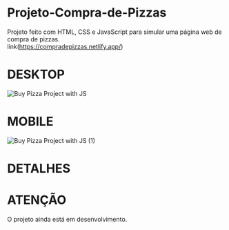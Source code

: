 # Projeto-Compra-de-Pizzas
Projeto feito com HTML, CSS e JavaScript para simular uma página web de compra de pizzas.<br />
link(https://compradepizzas.netlify.app/)
# DESKTOP
![Buy Pizza Project with JS](https://github.com/EliaxZen/Projeto-Compra-de-Pizzas/assets/132005740/bcbb98bb-cda6-48cb-a2e8-d353a61daf52)

# MOBILE
![Buy Pizza Project with JS (1)](https://github.com/EliaxZen/Projeto-Compra-de-Pizzas/assets/132005740/e29f5113-c887-4066-b37b-bea57186464b)

# DETALHES


# ATENÇÃO
O projeto ainda está em desenvolvimento.
